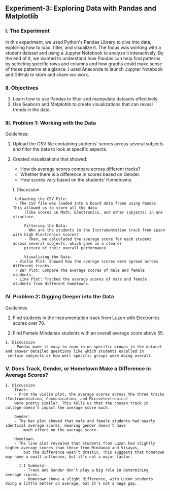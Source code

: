 ## Experiment-3: Exploring Data with Pandas and Matplotlib

### I. The Experiment

In this experiment, we used Python's Pandas Library to dive into data, exploring how to load, filter, and visualize it. The focus was working with a student dataset and using a Jupyter Notebook to analyze it interactively. By the end of it, we wanted to understand how Pandas can help find patterns by selecting specific rows and columns and how graphs could make sense of those patterns at a glance.
I used Anaconda to launch Jupyter Notebook and GitHub to store and share our work.

### II. Objectives
1. Learn how to use Pandas to filter and manipulate datasets effectively.
2. Use Seaborn and Matplotlib to create visualizations that can reveal trends in the data.
 
### III. Problem 1: Working with the Data
Guidelines: 

1. Upload the CSV file containing students' scores across several subjects and filter the data to look at specific aspects.   
2. Created visualizations that showed:
	- How do average scores compare across different tracks?
	- Whether there is a difference in scores based on Gender.
	- How scores vary based on the students’ Hometowns.

   I. Discussion

   		Uploading the CSV File:
	  	- The CSV file was loaded into a board data frame using Pandas. This allowed us to store all the data 
	    	(like scores in Math, Electronics, and other subjects) in one structure.

     		Filtering the Data:
	      	- Who are the students in the Instrumentation track from Luzon with high Electronics scores?
	      	- Then, we calculated the average score for each student across several subjects, which gave us a clearer 
	       	picture of their overall performance.
   
	      	Visualizing the Data:
	  	- Violin Plot: Showed how the average scores were spread across different tracks.
	  	- Bar Plot: Compare the average scores of male and female students.
	  	- Line Plot: Tracked the average scores of male and female students from different hometowns.
     
### IV. Problem 2: Digging Deeper into the Data
  Guidelines
  1. Find students in the Instrumentation track from Luzon with Electronics scores over 70.
  
  2. Find Female Mindanao students with an overall average score above 55.
   
   	I. Discussion
       	 Pandas made it easy to zoom in on specific groups in the dataset and answer detailed questions like which students excelled in 
	 certain subjects or how well specific groups were doing overall.
 
  ### V. Does Track, Gender, or Hometown Make a Difference in Average Scores?
 	
   	I. Discussion 
  		Track:
   		- From the violin plot, the average scores across the three tracks (Instrumentation, Communication, and Microelectronics) 
   		were pretty similar. This tells us that the chosen track in college doesn’t impact the average score much.
     
  		Gender:
   		- The bar plot showed that male and female students had nearly identical average scores, meaning gender doesn’t have 
    		much effect on the average score.
      
  		Hometown:
   		- The line plot revealed that students from Luzon had slightly higher average scores than those from Mindanao and Visayas, 
    		but the difference wasn’t drastic. This suggests that hometown may have a small influence, but it’s not a major factor.
   
	      I.I Summary:
	      	- Track and Gender don’t play a big role in determining average scores.
	      	- Hometown shows a slight difference, with Luzon students doing a little better on average, but it’s not a huge gap.
